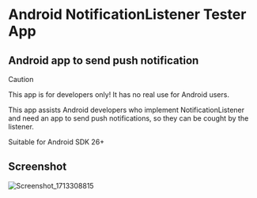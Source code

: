 # Android NotificationListener Tester App
## Android app to send push notification

> [!CAUTION]
> This app is for developers only! It has no real use for Android users.  

This app assists Android developers who implement NotificationListener and need an app to send push notifications, so they can be cought by the listener.  

Suitable for Android SDK 26+    

## Screenshot
![Screenshot_1713308815](https://github.com/adambg/NotificationListenerTester/assets/640643/d235f7ad-1a69-4466-9b6c-c9a7a8943f54)
